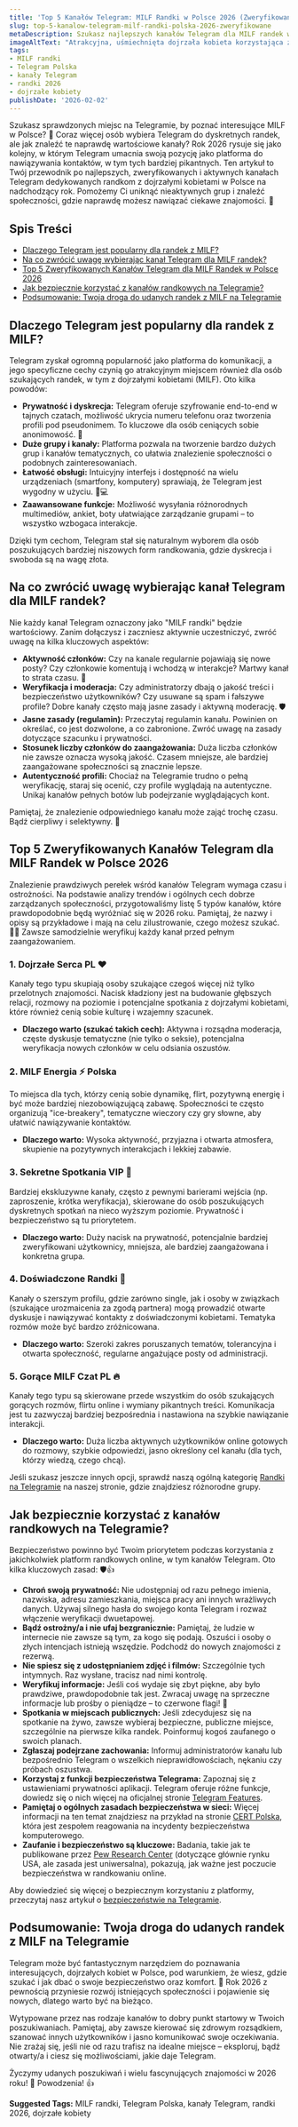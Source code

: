 ```yaml
---
title: 'Top 5 Kanałów Telegram: MILF Randki w Polsce 2026 (Zweryfikowane)'
slug: top-5-kanalow-telegram-milf-randki-polska-2026-zweryfikowane
metaDescription: Szukasz najlepszych kanałów Telegram dla MILF randek w Polsce na 2026? Odkryj naszą listę TOP 5 zweryfikowanych i aktywnych grup. Bezpieczne porady!
imageAltText: "Atrakcyjna, uśmiechnięta dojrzała kobieta korzystająca z telefonu, symbolizująca randki online na Telegramie.\n\n*   Recap:\n    *   Anchor text: \"Randki na Telegramie\", Target: `/kategorie/randki`\n    *   Anchor text: \"bezpieczeństwie na Telegramie\", Target: `/artykuly/bezpieczenstwo-telegram`\n*   Additional:\n    *   Suggested phrase in article: \"Jeśli interesują Cię również **inne rodzaje grup Telegram**...\" (near end of \"Top 5\" section or in conclusion)\n        *   Anchor text: \"inne rodzaje grup Telegram\"\n        *   Target path: `/kategorie` (lub bardziej szczegółowa, np. `/kategorie/spolecznosciowe`)\n    *   Suggested phrase in article: \"...zanim dołączysz do jakiegokolwiek kanału, warto poznać ogólne **zasady Telegrama**.\" (w sekcji \"Na co zwrócić uwagę...\")\n        *   Anchor text: \"zasady Telegrama\"\n        *   Target path: `/artykuly/zasady-telegrama` (jeśli taki artykuł istnieje)"
tags:
- MILF randki
- Telegram Polska
- kanały Telegram
- randki 2026
- dojrzałe kobiety
publishDate: '2026-02-02'
---
```


Szukasz sprawdzonych miejsc na Telegramie, by poznać interesujące MILF w Polsce? 💖 Coraz więcej osób wybiera Telegram do dyskretnych randek, ale jak znaleźć te naprawdę wartościowe kanały? Rok 2026 rysuje się jako kolejny, w którym Telegram umacnia swoją pozycję jako platforma do nawiązywania kontaktów, w tym tych bardziej pikantnych. Ten artykuł to Twój przewodnik po najlepszych, zweryfikowanych i aktywnych kanałach Telegram dedykowanych randkom z dojrzałymi kobietami w Polsce na nadchodzący rok. Pomożemy Ci uniknąć nieaktywnych grup i znaleźć społeczności, gdzie naprawdę możesz nawiązać ciekawe znajomości. 🎯

## Spis Treści

- [Dlaczego Telegram jest popularny dla randek z MILF?](#dlaczego-telegram-jest-popularny-dla-randek-z-milf)
- [Na co zwrócić uwagę wybierając kanał Telegram dla MILF randek?](#na-co-zwrocic-uwage-wybierajac-kanal-telegram-dla-milf-randek)
- [Top 5 Zweryfikowanych Kanałów Telegram dla MILF Randek w Polsce 2026](#top-5-zweryfikowanych-kanalow-telegram-dla-milf-randek-w-polsce-2026)
- [Jak bezpiecznie korzystać z kanałów randkowych na Telegramie?](#jak-bezpiecznie-korzystac-z-kanalow-randkowych-na-telegramie)
- [Podsumowanie: Twoja droga do udanych randek z MILF na Telegramie](#podsumowanie-twoja-droga-do-udanych-randek-z-milf-na-telegramie)

## Dlaczego Telegram jest popularny dla randek z MILF?

Telegram zyskał ogromną popularność jako platforma do komunikacji, a jego specyficzne cechy czynią go atrakcyjnym miejscem również dla osób szukających randek, w tym z dojrzałymi kobietami (MILF). Oto kilka powodów:

*   **Prywatność i dyskrecja:** Telegram oferuje szyfrowanie end-to-end w tajnych czatach, możliwość ukrycia numeru telefonu oraz tworzenia profili pod pseudonimem. To kluczowe dla osób ceniących sobie anonimowość. 🤫
*   **Duże grupy i kanały:** Platforma pozwala na tworzenie bardzo dużych grup i kanałów tematycznych, co ułatwia znalezienie społeczności o podobnych zainteresowaniach.
*   **Łatwość obsługi:** Intuicyjny interfejs i dostępność na wielu urządzeniach (smartfony, komputery) sprawiają, że Telegram jest wygodny w użyciu. 📱💻
*   **Zaawansowane funkcje:** Możliwość wysyłania różnorodnych multimediów, ankiet, boty ułatwiające zarządzanie grupami – to wszystko wzbogaca interakcje.

Dzięki tym cechom, Telegram stał się naturalnym wyborem dla osób poszukujących bardziej niszowych form randkowania, gdzie dyskrecja i swoboda są na wagę złota.

## Na co zwrócić uwagę wybierając kanał Telegram dla MILF randek?

Nie każdy kanał Telegram oznaczony jako "MILF randki" będzie wartościowy. Zanim dołączysz i zaczniesz aktywnie uczestniczyć, zwróć uwagę na kilka kluczowych aspektów:

*   **Aktywność członków:** Czy na kanale regularnie pojawiają się nowe posty? Czy członkowie komentują i wchodzą w interakcje? Martwy kanał to strata czasu. 💬
*   **Weryfikacja i moderacja:** Czy administratorzy dbają o jakość treści i bezpieczeństwo użytkowników? Czy usuwane są spam i fałszywe profile? Dobre kanały często mają jasne zasady i aktywną moderację. 🛡️
*   **Jasne zasady (regulamin):** Przeczytaj regulamin kanału. Powinien on określać, co jest dozwolone, a co zabronione. Zwróć uwagę na zasady dotyczące szacunku i prywatności.
*   **Stosunek liczby członków do zaangażowania:** Duża liczba członków nie zawsze oznacza wysoką jakość. Czasem mniejsze, ale bardziej zaangażowane społeczności są znacznie lepsze.
*   **Autentyczność profili:** Chociaż na Telegramie trudno o pełną weryfikację, staraj się ocenić, czy profile wyglądają na autentyczne. Unikaj kanałów pełnych botów lub podejrzanie wyglądających kont.

Pamiętaj, że znalezienie odpowiedniego kanału może zająć trochę czasu. Bądź cierpliwy i selektywny. 🧐

## Top 5 Zweryfikowanych Kanałów Telegram dla MILF Randek w Polsce 2026

Znalezienie prawdziwych perełek wśród kanałów Telegram wymaga czasu i ostrożności. Na podstawie analizy trendów i ogólnych cech dobrze zarządzanych społeczności, przygotowaliśmy listę 5 typów kanałów, które prawdopodobnie będą wyróżniać się w 2026 roku. Pamiętaj, że nazwy i opisy są przykładowe i mają na celu zilustrowanie, czego możesz szukać. 🕵️‍♀️ Zawsze samodzielnie weryfikuj każdy kanał przed pełnym zaangażowaniem.

### 1. Dojrzałe Serca PL ❤️
Kanały tego typu skupiają osoby szukające czegoś więcej niż tylko przelotnych znajomości. Nacisk kładziony jest na budowanie głębszych relacji, rozmowy na poziomie i potencjalne spotkania z dojrzałymi kobietami, które również cenią sobie kulturę i wzajemny szacunek.
*   **Dlaczego warto (szukać takich cech):** Aktywna i rozsądna moderacja, częste dyskusje tematyczne (nie tylko o seksie), potencjalna weryfikacja nowych członków w celu odsiania oszustów.

### 2. MILF Energia ⚡ Polska
To miejsca dla tych, którzy cenią sobie dynamikę, flirt, pozytywną energię i być może bardziej niezobowiązującą zabawę. Społeczności te często organizują "ice-breakery", tematyczne wieczory czy gry słowne, aby ułatwić nawiązywanie kontaktów.
*   **Dlaczego warto:** Wysoka aktywność, przyjazna i otwarta atmosfera, skupienie na pozytywnych interakcjach i lekkiej zabawie.

### 3. Sekretne Spotkania VIP 🤫
Bardziej ekskluzywne kanały, często z pewnymi barierami wejścia (np. zaproszenie, krótka weryfikacja), skierowane do osób poszukujących dyskretnych spotkań na nieco wyższym poziomie. Prywatność i bezpieczeństwo są tu priorytetem.
*   **Dlaczego warto:** Duży nacisk na prywatność, potencjalnie bardziej zweryfikowani użytkownicy, mniejsza, ale bardziej zaangażowana i konkretna grupa.

### 4. Doświadczone Randki 🌹
Kanały o szerszym profilu, gdzie zarówno single, jak i osoby w związkach (szukające urozmaicenia za zgodą partnera) mogą prowadzić otwarte dyskusje i nawiązywać kontakty z doświadczonymi kobietami. Tematyka rozmów może być bardzo zróżnicowana.
*   **Dlaczego warto:** Szeroki zakres poruszanych tematów, tolerancyjna i otwarta społeczność, regularne angażujące posty od administracji.

### 5. Gorące MILF Czat PL 🔥
Kanały tego typu są skierowane przede wszystkim do osób szukających gorących rozmów, flirtu online i wymiany pikantnych treści. Komunikacja jest tu zazwyczaj bardziej bezpośrednia i nastawiona na szybkie nawiązanie interakcji.
*   **Dlaczego warto:** Duża liczba aktywnych użytkowników online gotowych do rozmowy, szybkie odpowiedzi, jasno określony cel kanału (dla tych, którzy wiedzą, czego chcą).

Jeśli szukasz jeszcze innych opcji, sprawdź naszą ogólną kategorię [Randki na Telegramie](/kategorie/randki) na naszej stronie, gdzie znajdziesz różnorodne grupy.

## Jak bezpiecznie korzystać z kanałów randkowych na Telegramie?

Bezpieczeństwo powinno być Twoim priorytetem podczas korzystania z jakichkolwiek platform randkowych online, w tym kanałów Telegram. Oto kilka kluczowych zasad: 🛡️👍

*   **Chroń swoją prywatność:** Nie udostępniaj od razu pełnego imienia, nazwiska, adresu zamieszkania, miejsca pracy ani innych wrażliwych danych. Używaj silnego hasła do swojego konta Telegram i rozważ włączenie weryfikacji dwuetapowej.
*   **Bądź ostrożny/a i nie ufaj bezgranicznie:** Pamiętaj, że ludzie w internecie nie zawsze są tym, za kogo się podają. Oszuści i osoby o złych intencjach istnieją wszędzie. Podchodź do nowych znajomości z rezerwą.
*   **Nie spiesz się z udostępnianiem zdjęć i filmów:** Szczególnie tych intymnych. Raz wysłane, tracisz nad nimi kontrolę.
*   **Weryfikuj informacje:** Jeśli coś wydaje się zbyt piękne, aby było prawdziwe, prawdopodobnie tak jest. Zwracaj uwagę na sprzeczne informacje lub prośby o pieniądze – to czerwone flagi! 🚩
*   **Spotkania w miejscach publicznych:** Jeśli zdecydujesz się na spotkanie na żywo, zawsze wybieraj bezpieczne, publiczne miejsce, szczególnie na pierwsze kilka randek. Poinformuj kogoś zaufanego o swoich planach.
*   **Zgłaszaj podejrzane zachowania:** Informuj administratorów kanału lub bezpośrednio Telegram o wszelkich nieprawidłowościach, nękaniu czy próbach oszustwa.
*   **Korzystaj z funkcji bezpieczeństwa Telegrama:** Zapoznaj się z ustawieniami prywatności aplikacji. Telegram oferuje różne funkcje, dowiedz się o nich więcej na oficjalnej stronie [Telegram Features](https://telegram.org/features).
*   **Pamiętaj o ogólnych zasadach bezpieczeństwa w sieci:** Więcej informacji na ten temat znajdziesz na przykład na stronie [CERT Polska](https://www.cert.pl/), która jest zespołem reagowania na incydenty bezpieczeństwa komputerowego.
*   **Zaufanie i bezpieczeństwo są kluczowe:** Badania, takie jak te publikowane przez [Pew Research Center](https://www.pewresearch.org/internet/fact-sheet/online-dating/) (dotyczące głównie rynku USA, ale zasada jest uniwersalna), pokazują, jak ważne jest poczucie bezpieczeństwa w randkowaniu online.

Aby dowiedzieć się więcej o bezpiecznym korzystaniu z platformy, przeczytaj nasz artykuł o [bezpieczeństwie na Telegramie](/artykuly/bezpieczenstwo-telegram).

## Podsumowanie: Twoja droga do udanych randek z MILF na Telegramie

Telegram może być fantastycznym narzędziem do poznawania interesujących, dojrzałych kobiet w Polsce, pod warunkiem, że wiesz, gdzie szukać i jak dbać o swoje bezpieczeństwo oraz komfort. 🧐 Rok 2026 z pewnością przyniesie rozwój istniejących społeczności i pojawienie się nowych, dlatego warto być na bieżąco.

Wytypowane przez nas rodzaje kanałów to dobry punkt startowy w Twoich poszukiwaniach. Pamiętaj, aby zawsze kierować się zdrowym rozsądkiem, szanować innych użytkowników i jasno komunikować swoje oczekiwania. Nie zrażaj się, jeśli nie od razu trafisz na idealne miejsce – eksploruj, bądź otwarty/a i ciesz się możliwościami, jakie daje Telegram.

Życzymy udanych poszukiwań i wielu fascynujących znajomości w 2026 roku! 🎉 Powodzenia! 👍




**Suggested Tags:**
MILF randki, Telegram Polska, kanały Telegram, randki 2026, dojrzałe kobiety
